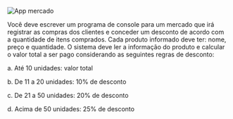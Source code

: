![App mercado](https://content.paodeacucar.com/wp-content/uploads/2019/06/8-dicas-%C3%BAteis-2.jpg)

Você deve escrever um programa de console para um mercado que irá registrar as compras dos clientes e conceder um desconto de acordo com a quantidade de itens comprados. Cada produto informado deve ter: nome, preço e quantidade.
O sistema deve ler a informação do produto e calcular o valor total a ser pago considerando as seguintes regras de desconto:

a. Até 10 unidades: valor total

b. De 11 a 20 unidades: 10% de desconto

c. De 21 a 50 unidades: 20% de desconto

d. Acima de 50 unidades: 25% de desconto
